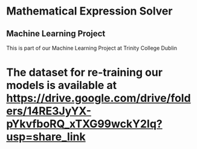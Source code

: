 # Mathematical Expression Solver
## Machine Learning Project
This is part of our Machine Learning Project at Trinity College Dublin


# The dataset for re-training our models is available at https://drive.google.com/drive/folders/14RE3JyYX-pYkvfboRQ_xTXG99wckY2Iq?usp=share_link
